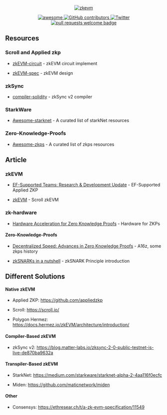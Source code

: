 <div align="center">
  <a href="https://www.artstation.com/artwork/9mEx8a/">
    <img alt="zkevm" src="https://cdna.artstation.com/p/assets/images/images/029/062/442/4k/t-x-7.jpg?1596346307" >
  </a>
  <p align="center">
    <a href="https://github.com/sindresorhus/awesome">
      <img alt="awesome" src="https://cdn.rawgit.com/sindresorhus/awesome/d7305f38d29fed78fa85652e3a63e154dd8e8829/media/badge.svg">
    </a>
    <a href="https://github.com/hedgezhu/Awesome-zkEVM/graphs/contributors">
      <img alt="GitHub contributors" src="https://img.shields.io/github/contributors/hedgezhu/Awesome-zkEVM">
    </a>
    <a href="https://twitter.com/LuozhuZhang">
      <img alt="Twitter" src="https://img.shields.io/twitter/url/https/twitter.com/LuozhuZhang.svg?style=social&label=Follow%20%40LuozhuZhang">
    </a>
    <a href="http://makeapullrequest.com">
      <img alt="pull requests welcome badge" src="https://img.shields.io/badge/PRs-welcome-brightgreen.svg?style=flat">
    </a>
  </p>
</div>

## Resources

### Scroll and Applied zkp

* [zkEVM-circuit](https://github.com/appliedzkp/https://github.com/appliedzkp/zkevm-circuits) - zkEVM circuit implement

* [zkEVM-spec](https://github.com/appliedzkp/zkevm-specs) - zkEVM design

### zkSync

* [compiler-solidity](https://github.com/matter-labs/compiler-solidity) - zkSync v2 compiler

### StarkWare

* [Awesome-starknet](https://github.com/gakonst/awesome-starknet) - A curated list of starkNet resources

### Zero-Knowledge-Proofs 

* [Awesome-zkps](https://github.com/matter-labs/awesome-zero-knowledge-proofs) - A curated list of zkps resources

## Article

### zkEVM

* [EF-Supported Teams: Research & Development Update](https://blog.ethereum.org/2020/12/09/ef-supported-teams-research-and-development-update-2020-pt-2/) - EF-Supported Applied ZKP

* [zkEVM](https://hackmd.io/@yezhang/S1_KMMbGt) - Scroll zkEVM

### zk-hardware

* [Hardware Acceleration for Zero Knowledge Proofs](https://www.paradigm.xyz/2022/04/zk-hardware) - Hardware for ZKPs

#### Zero-Knowledge-Proofs 

* [Decentralized Speed: Advances in Zero Knowledge Proofs](https://a16z.com/2022/04/15/zero-knowledge-proofs-hardware-decentralization-innovation/) - A16z, some zkps history

* [zkSNARKs in a nutshell](https://blog.ethereum.org/2016/12/05/zksnarks-in-a-nutshell/) - zkSNARK Principle introduction


## Different Solutions

#### Native zkEVM

* Applied ZKP: https://github.com/appliedzkp

* Scroll: https://scroll.io/

* Polygon Hermez: https://docs.hermez.io/zkEVM/architecture/introduction/

#### Compiler-Based zkEVM

* zkSync v2: https://blog.matter-labs.io/zksync-2-0-public-testnet-is-live-de870ba9632a

#### Transpiler-Based zkEVM

* StarkNet: https://medium.com/starkware/starknet-alpha-2-4aa116f0ecfc

* Miden: https://github.com/maticnetwork/miden

#### Other

* Consensys: https://ethresear.ch/t/a-zk-evm-specification/11549
